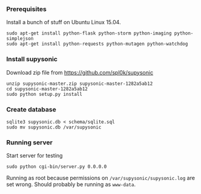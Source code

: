 ### Prerequisites ###

Install a bunch of stuff on Ubuntu Linux 15.04.

    sudo apt-get install python-flask python-storm python-imaging python-simplejson
    sudo apt-get install python-requests python-mutagen python-watchdog

### Install supysonic ###

Download zip file from https://github.com/spl0k/supysonic

    unzip supysonic-master.zip supysonic-master-1282a5ab12
    cd supysonic-master-1282a5ab12
    sudo python setup.py install

### Create database ###

    sqlite3 supysonic.db < schema/sqlite.sql
    sudo mv supysonic.db /var/supysonic

### Running server ###

Start server for testing

    sudo python cgi-bin/server.py 0.0.0.0

Running as root because permissions on `/var/supysonic/supysonic.log` are set wrong. Should probably be running as `www-data`.
